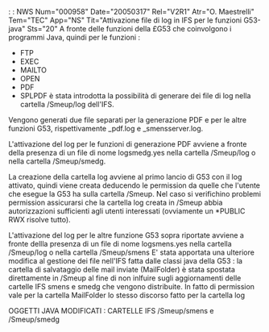 :  : NWS Num="000958" Date="20050317" Rel="V2R1" Atr="O. Maestrelli" Tem="TEC" App="NS" Tit="Attivazione file di log in IFS per le funzioni G53-java" Sts="20"
A fronte delle funzioni della £G53 che coinvolgono i programmi Java, quindi per le funzioni : 
- FTP
- EXEC
- MAILTO
- OPEN
- PDF
- SPLPDF
è stata introdotta la possibilità di generare dei file di log nella cartella /Smeup/log dell'IFS.

Vengono generati due file separati per la generazione PDF e per le altre funzioni G53, rispettivamente <nome utente>_pdf.log e <nome utente>_smensserver.log.

L'attivazione del log per le funzioni di generazione PDF avviene a fronte della presenza di un file
di nome logsmedg.yes nella cartella /Smeup/log o nella cartella /Smeup/smedg.

La creazione della cartella log avviene al primo lancio di G53 con il log attivato, quindi viene creata deducendo le permission da quelle che l'utente che esegue la G53 ha sulla cartella /Smeup.
Nel caso si verifichino problemi permission assicurarsi che la cartella log creata in /Smeup abbia
autorizzazioni sufficienti agli utenti interessati (ovviamente un \*PUBLIC RWX risolve tutto).

L'attivazione del log per le altre funzione G53 sopra riportate avviene a fronte dellla presenza di
un file di nome logsmens.yes nella cartella /Smeup/log o nella cartella /Smeup/smens 
E' stata apportata una ulteriore modifica al gestione dei file nell'IFS fatta dalle classi java della G53 :  la cartella di salvataggio delle mail inviate (MailFolder) è stata spostata direttamente
in /Smeup al fine di non inlfuire sugli aggiornamenti delle cartelle IFS smens e smedg che vengono
distribuite. In fatto di permission vale per la cartella MailFolder lo stesso discorso fatto per la
cartella log

OGGETTI JAVA MODIFICATI :  CARTELLE IFS /Smeup/smens e /Smeup/smedg
